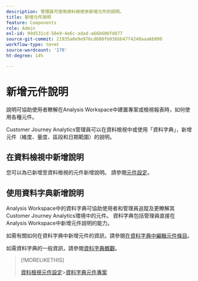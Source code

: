 ```yaml
---
description: 管理員可使用資料檢視來新增元件的說明。
title: 新增元件說明
feature: Components
role: Admin
exl-id: 99d531cd-50e9-4e6c-adad-a66b606fd877
source-git-commit: 21935a0e9e976cd680fb036bb47f4248aaa66890
workflow-type: tm+mt
source-wordcount: '170'
ht-degree: 14%

---
```


# 新增元件說明

說明可協助使用者瞭解在Analysis Workspace中建置專案或檢視報表時，如何使用各種元件。

Customer Journey Analytics管理員可以在資料檢視中或使用「資料字典」，新增元件（維度、量度、區段和日期範圍）的說明。

## 在資料檢視中新增說明

您可以為已新增至資料檢視的元件新增說明。 請參閱[元件設定](/help/data-views/component-settings/overview.md)。

## 使用資料字典新增說明

Analysis Workspace中的資料字典可協助使用者和管理員追蹤及更瞭解其Customer Journey Analytics環境中的元件。 資料字典包括管理員直接在Analysis Workspace中新增元件說明的能力。

如需有關如何在資料字典中新增元件的資訊，請參閱[在資料字典中編輯元件條目](/help/components/data-dictionary/edit-entries-data-dictionary.md)。

如需資料字典的一般資訊，請參閱[資料字典概觀](/help/components/data-dictionary/data-dictionary-overview.md)。

>[!MORELIKETHIS]
>
>[資料檢視元件設定](/help/data-views/component-settings/overview.md)
>&#x200B;>[資料字典元件專案](/help/components/data-dictionary/edit-entries-data-dictionary.md)
>
